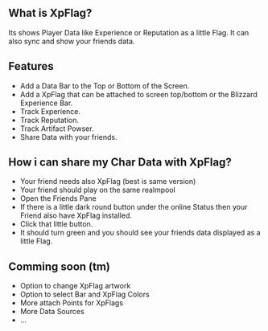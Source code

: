 ## What is XpFlag?
Its shows Player Data like Experience or Reputation as a little Flag. It can also sync and show your friends data.

## Features
  * Add a Data Bar to the Top or Bottom of the Screen.
  * Add a XpFlag that can be attached to screen top/bottom or the Blizzard Experience Bar.
  * Track Experience.
  * Track Reputation.
  * Track Artifact Powser.
  * Share Data with your friends.

## How i can share my Char Data with XpFlag?
  * Your friend needs also XpFlag (best is same version)
  * Your friend should play on the same realmpool
  * Open the Friends Pane
  * If there is a little dark round button under the online Status then your Friend also have XpFlag installed.
  * Click that little button.
  * It should turn green and you should see your friends data displayed as a little Flag.
  
## Comming soon (tm)
  * Option to change XpFlag artwork
  * Option to select Bar and XpFlag Colors 
  * More attach Points for XpFlags
  * More Data Sources
  * ...
     